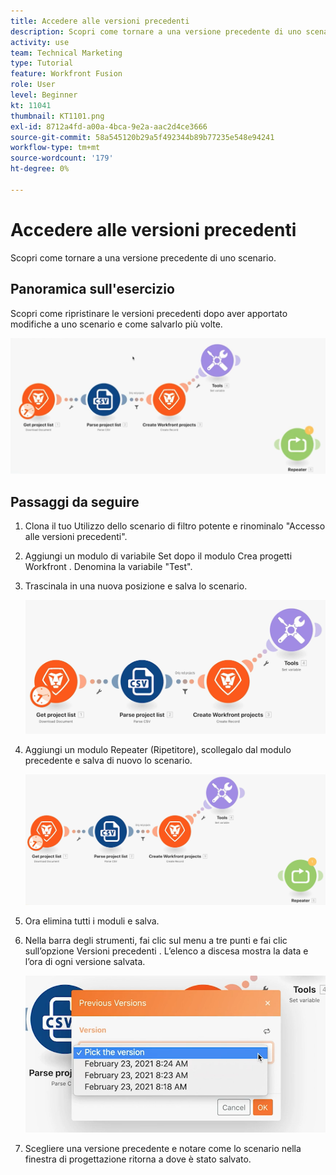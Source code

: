 ```yaml
---
title: Accedere alle versioni precedenti
description: Scopri come tornare a una versione precedente di uno scenario. (Deve essere compreso tra 60 e 160 caratteri, ma è composto da 56 caratteri)
activity: use
team: Technical Marketing
type: Tutorial
feature: Workfront Fusion
role: User
level: Beginner
kt: 11041
thumbnail: KT1101.png
exl-id: 8712a4fd-a00a-4bca-9e2a-aac2d4ce3666
source-git-commit: 58a545120b29a5f492344b89b77235e548e94241
workflow-type: tm+mt
source-wordcount: '179'
ht-degree: 0%

---
```


# Accedere alle versioni precedenti

Scopri come tornare a una versione precedente di uno scenario.

## Panoramica sull&#39;esercizio

Scopri come ripristinare le versioni precedenti dopo aver apportato modifiche a uno scenario e come salvarlo più volte.

![Accedi alle versioni precedenti Immagine 1](../12-exercises/assets/accessing-previous-versions-walkthrough-1.png)

## Passaggi da seguire

1. Clona il tuo Utilizzo dello scenario di filtro potente e rinominalo &quot;Accesso alle versioni precedenti&quot;.
1. Aggiungi un modulo di variabile Set dopo il modulo Crea progetti Workfront . Denomina la variabile &quot;Test&quot;.
1. Trascinala in una nuova posizione e salva lo scenario.

   ![Accedi alle versioni precedenti Immagine 2](../12-exercises/assets/accessing-previous-versions-walkthrough-2.png)

1. Aggiungi un modulo Repeater (Ripetitore), scollegalo dal modulo precedente e salva di nuovo lo scenario.

   ![Accedi alle versioni precedenti Immagine 3](../12-exercises/assets/accessing-previous-versions-walkthrough-3.png)

1. Ora elimina tutti i moduli e salva.
1. Nella barra degli strumenti, fai clic sul menu a tre punti e fai clic sull’opzione Versioni precedenti . L’elenco a discesa mostra la data e l’ora di ogni versione salvata.

   ![Accesso alle versioni precedenti Immagine 4](../12-exercises/assets/accessing-previous-versions-walkthrough-4.png)

1. Scegliere una versione precedente e notare come lo scenario nella finestra di progettazione ritorna a dove è stato salvato.
